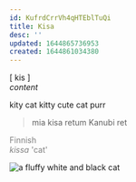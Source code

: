 ```yaml
---
id: KufrdCrrVh4qHTEblTuQi
title: Kisa
desc: ''
updated: 1644865736953
created: 1644861034380
---
```


[ kis ]<br>
*content*

kity cat kitty cute cat purr  
>mia kisa retum Kanubi ret

<span style="color:gray">Finnish<br>*kissa* 'cat'</span>

![a fluffy white and black cat](https://upload.wikimedia.org/wikipedia/commons/thumb/8/81/Norwegian_forest_cat.jpg/220px-Norwegian_forest_cat.jpg)
